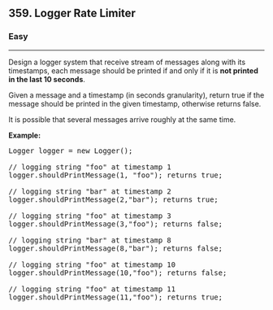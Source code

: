 <h2>359. Logger Rate Limiter</h2><h3>Easy</h3><hr><div><p>Design a logger system that receive stream of messages along with its timestamps, each message should be printed if and only if it is <b>not printed in the last 10 seconds</b>.</p>

<p>Given a message and a timestamp (in seconds granularity), return true if the message should be printed in the given timestamp, otherwise returns false.</p>

<p>It is possible that several messages arrive roughly at the same time.</p>

<p><b>Example:</b></p>

<pre>Logger logger = new Logger();

// logging string "foo" at timestamp 1
logger.shouldPrintMessage(1, "foo"); returns true; 

// logging string "bar" at timestamp 2
logger.shouldPrintMessage(2,"bar"); returns true;

// logging string "foo" at timestamp 3
logger.shouldPrintMessage(3,"foo"); returns false;

// logging string "bar" at timestamp 8
logger.shouldPrintMessage(8,"bar"); returns false;

// logging string "foo" at timestamp 10
logger.shouldPrintMessage(10,"foo"); returns false;

// logging string "foo" at timestamp 11
logger.shouldPrintMessage(11,"foo"); returns true;
</pre></div>
